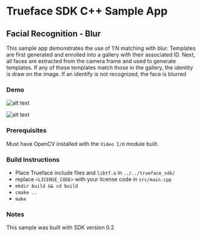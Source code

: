 # Trueface SDK C++ Sample App
## Facial Recognition - Blur
This sample app demonstrates the use of 1:N matching with blur. Templates are first generated and enrolled into a gallery with their associated ID.
Next, all faces are extracted from the camera frame and used to generate templates. If any of these templates match those in the gallery, the identity is draw on the image.
If an identify is not recognized, the face is blurred 

### Demo
![alt text]()

![alt text]()

### Prerequisites
Must have OpenCV installed with the `Video I/O` module built. 

### Build Instructions
* Place Trueface include files and `libtf.a` in `../../trueface_sdk/`
* replace `<LICENSE_CODE>` with your license code in `src/main.cpp`
* `mkdir build && cd build`
* `cmake ..`
* `make`

### Notes
This sample was built with SDK version 0.2